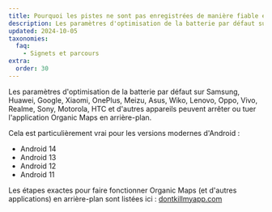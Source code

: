```yaml
---
title: Pourquoi les pistes ne sont pas enregistrées de manière fiable en arrière-plan sur Android ?
description: Les paramètres d'optimisation de la batterie par défaut sur Samsung, Huawei, Google, Xiaomi, OnePlus, Meizu, Asus, Wiko, Lenovo, Oppo, Vivo, Realme, Sony, Motorola, HTC et d'autres appareils peuvent arrêter ou tuer l'application Organic Maps en arrière-plan.
updated: 2024-10-05
taxonomies:
  faq:
    - Signets et parcours
extra:
  order: 30
---
```


Les paramètres d'optimisation de la batterie par défaut sur Samsung, Huawei, Google, Xiaomi, OnePlus, Meizu, Asus, Wiko, Lenovo, Oppo, Vivo, Realme, Sony, Motorola, HTC et d'autres appareils peuvent arrêter ou tuer l'application Organic Maps en arrière-plan.

Cela est particulièrement vrai pour les versions modernes d'Android :

- Android 14
- Android 13
- Android 12
- Android 11

Les étapes exactes pour faire fonctionner Organic Maps (et d'autres applications) en arrière-plan sont listées ici : [dontkillmyapp.com](https://dontkillmyapp.com)
